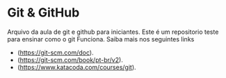 # Git &  GitHub
 Arquivo da aula de git e github para iniciantes.
 Este é um repositorio teste para ensinar como o  git Funciona.
 Saiba mais nos seguintes links 
  - (https://git-scm.com/doc).
  - (https://git-scm.com/book/pt-br/v2).
  -  (https://www.katacoda.com/courses/git). 

 
